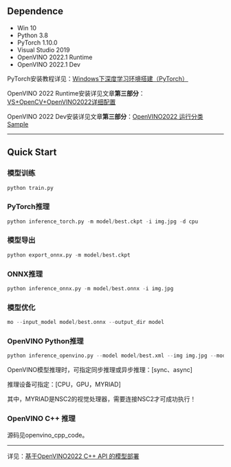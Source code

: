 ## Dependence

- Win 10
- Python 3.8
- PyTorch 1.10.0
- Visual Studio 2019
- OpenVINO 2022.1 Runtime
- OpenVINO 2022.1 Dev

PyTorch安装教程详见：[Windows下深度学习环境搭建（PyTorch）](https://zhuanlan.zhihu.com/p/538386791)

OpenVINO 2022 Runtime安装详见文章**第三部分**：[VS+OpenCV+OpenVINO2022详细配置](https://zhuanlan.zhihu.com/p/603685184)

OpenVINO 2022 Dev安装详见文章**第三部分**：[OpenVINO2022 运行分类Sample](https://zhuanlan.zhihu.com/p/603740365)

---

## Quick Start

### 模型训练

```python
python train.py
```

### PyTorch推理

```python
python inference_torch.py -m model/best.ckpt -i img.jpg -d cpu
```

### 模型导出

```python
python export_onnx.py -m model/best.ckpt
```

### ONNX推理

```python
python inference_onnx.py -m model/best.onnx -i img.jpg
```

### 模型优化

```python
mo --input_model model/best.onnx --output_dir model
```

### OpenVINO Python推理

```python
python inference_openvino.py --model model/best.xml --img img.jpg --mode sync --device CPU
```

OpenVINO模型推理时，可指定同步推理或异步推理：[sync、async]

推理设备可指定：[CPU，GPU，MYRIAD]

其中，MYRIAD是NSC2的视觉处理器，需要连接NSC2才可成功执行！

### OpenVINO C++ 推理

源码见openvino_cpp_code。

---

详见：[基于OpenVINO2022 C++ API 的模型部署](https://zhuanlan.zhihu.com/p/604351639)